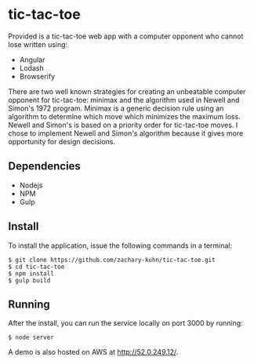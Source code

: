 # tic-tac-toe
Provided is a tic-tac-toe web app with a computer opponent who cannot lose written using:

* Angular
* Lodash
* Browserify

There are two well known strategies for creating an unbeatable computer opponent for tic-tac-toe: minimax and the algorithm used in Newell and Simon's 1972 program.
Minimax is a generic decision rule using an algorithm to determine which move which minimizes the maximum loss.
Newell and Simon's is based on a priority order for tic-tac-toe moves.
I chose to implement Newell and Simon's algorithm because it gives more opportunity for design decisions.

## Dependencies

* Nodejs
* NPM
* Gulp

## Install

To install the application, issue the following commands in a terminal:

```
$ git clone https://github.com/zachary-kuhn/tic-tac-toe.git
$ cd tic-tac-toe
$ npm install
$ gulp build
```

## Running

After the install, you can run the service locally on port 3000 by running:

`$ node server`

A demo is also hosted on AWS at http://52.0.249.12/.
